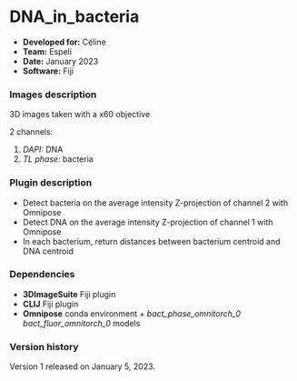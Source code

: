 # DNA_in_bacteria

* **Developed for:** Céline
* **Team:** Espeli
* **Date:** January 2023
* **Software:** Fiji


### Images description

3D images taken with a x60 objective

2 channels:
  1. *DAPI:* DNA
  2. *TL phase:* bacteria

### Plugin description

* Detect bacteria on the average intensity Z-projection of channel 2 with Omnipose
* Detect DNA on the average intensity Z-projection of channel 1 with Omnipose
* In each bacterium, return distances between bacterium centroid and DNA centroid


### Dependencies

* **3DImageSuite** Fiji plugin
* **CLIJ** Fiji plugin
* **Omnipose** conda environment + *bact_phase_omnitorch_0* *bact_fluor_omnitorch_0* models

### Version history

Version 1 released on January 5, 2023.

